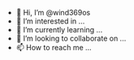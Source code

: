 - 👋 Hi, I’m @wind369os
- 👀 I’m interested in ...
- 🌱 I’m currently learning ...
- 💞️ I’m looking to collaborate on ...
- 📫 How to reach me ...

<!---
wind369os/wind369os is a ✨ special ✨ repository because its `README.md` (this file) appears on your GitHub profile.
You can click the Preview link to take a look at your changes.
--->
